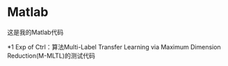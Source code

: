 # Matlab

这是我的Matlab代码

*1 Exp of Ctrl：算法Multi-Label Transfer Learning via Maximum Dimension Reduction(M-MLTL)的测试代码
